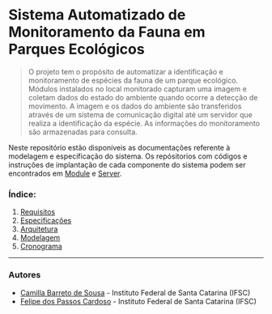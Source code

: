 # Sistema Automatizado de Monitoramento da Fauna em Parques Ecológicos

> O projeto tem o propósito de automatizar a identificação e monitoramento de espécies da fauna de um parque ecológico. Módulos instalados no local monitorado capturam uma imagem e coletam dados do estado do ambiente quando ocorre a detecção de movimento. A imagem e os dados do ambiente são transferidos através de um sistema de comunicação digital até um servidor que realiza a identificação da espécie. As informações do monitoramento são armazenadas para consulta.

Neste repositório estão disponíveis as documentações referente à modelagem e especificação do sistema. Os repósitorios com códigos e instruções de implantação de cada componente do sistema podem ser encontrados em [Module](https://github.com/Smart-AniMon/module) e [Server](https://github.com/Smart-AniMon/server).

### Índice:

1. [Requisitos](./files/requisitos.md)
2. [Especificações](./files/especificacoes.md)
3. [Arquitetura](./files/arquitetura.md)
4. [Modelagem](./files/modelagem.md)
5. [Cronograma](./files/cronograma.md)

---

### Autores

* [Camilla Barreto de Sousa](https://github.com/camillabarreto) - Instituto Federal de Santa Catarina (IFSC)
* [Felipe dos Passos Cardoso](https://github.com/fpcardoso) - Instituto Federal de Santa Catarina (IFSC) 
